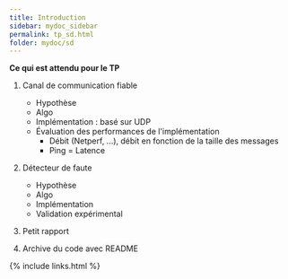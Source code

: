 ```yaml
---
title: Introduction
sidebar: mydoc_sidebar
permalink: tp_sd.html
folder: mydoc/sd
---
```

__Ce qui est attendu pour le TP__  

1. Canal de communication fiable 
	* Hypothèse
	* Algo
	* Implémentation : basé sur UDP
	* Évaluation des performances de l'implémentation  
		- Débit (Netperf, ...), débit en fonction de la taille des messages
		- Ping = Latence
2. Détecteur de faute
	* Hypothèse
	* Algo
	* Implémentation
	* Validation expérimental

3. Petit rapport 
4. Archive du code avec README 


{% include links.html %}
